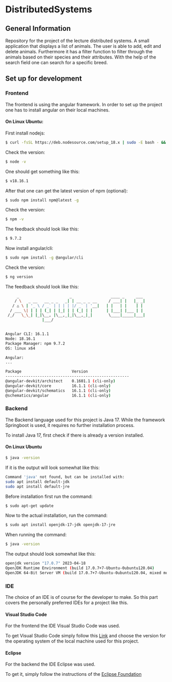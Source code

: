 # DistributedSystems

## General Information
 
Repository for the project of the lecture distributed systems. A small application that displays a list of animals. The user is able to add, edit and delete animals. Furthermore it has a filter function to filter through the animals based on their species and their attributes. With the help of the search field one can search for a specific breed. 


## Set up for development

### Frontend

The frontend is using the angular framework. In order to set up the project one has to install angular on their local machines. 

#### On Linux Ubuntu:

First install nodejs:

```bash 
$ curl -fsSL https://deb.nodesource.com/setup_18.x | sudo -E bash - && sudo apt-get install -y nodejs
```

Check the version: 

```bash
$ node -v
```

One should get something like this:

```bash
$ v18.16.1
```

After that one can get the latest version of npm (optional):

```bash
$ sudo npm install npm@latest -g
```
Check the version: 

```bash
$ npm -v
```

The feedback should look like this:

```bash
$ 9.7.2
```

 Now install angular/cli:

```bash
$ sudo npm install -g @angular/cli
```

Check the version: 

```bash
$ ng version
```

The feedback should look like this:

```bash
     _                      _                 ____ _     ___
    / \   _ __   __ _ _   _| | __ _ _ __     / ___| |   |_ _|
   / △ \ | '_ \ / _` | | | | |/ _` | '__|   | |   | |    | |
  / ___ \| | | | (_| | |_| | | (_| | |      | |___| |___ | |
 /_/   \_\_| |_|\__, |\__,_|_|\__,_|_|       \____|_____|___|
                |___/
    

Angular CLI: 16.1.1
Node: 18.16.1
Package Manager: npm 9.7.2
OS: linux x64

Angular: 
... 

Package                      Version
------------------------------------------------------
@angular-devkit/architect    0.1601.1 (cli-only)
@angular-devkit/core         16.1.1 (cli-only)
@angular-devkit/schematics   16.1.1 (cli-only)
@schematics/angular          16.1.1 (cli-only)

```

### Backend
The Backend language used for this project is Java 17. While the framework Springboot is used, it requires no further installation process.

To install Java 17, first check if there is already a version installed.

#### On Linux Ubuntu
```bash
$ java -version
```

If it is the output will look somewhat like this:

```bash
Command 'java' not found, but can be installed with:
sudo apt install default-jdk
sudo apt install default-jre
```
Before installation first run the command: 

```bash
$ sudo apt-get update
```

Now to the actual installation, run the command:

```bash
$ sudo apt install openjdk-17-jdk openjdk-17-jre
```
When running the command:

```bash
$ java -version
```
The output should look somewhat like this:

```bash
openjdk version "17.0.7" 2023-04-18
OpenJDK Runtime Environment (build 17.0.7+7-Ubuntu-0ubuntu120.04)
OpenJDK 64-Bit Server VM (build 17.0.7+7-Ubuntu-0ubuntu120.04, mixed mode, sharing)
```

### IDE
The choice of an IDE is of course for the developer to make. So this part covers the personally preferred IDEs for a project like this.

#### Visual Studio Code
 For the frontend the IDE Visual Studio Code was used.
 
 To get Visual Studio Code simply follow this [Link](https://code.visualstudio.com/Download) and choose the version for the operating system of the local machine used for this project.

#### Eclipse
For the backend the IDE Eclipse was used.

To get it, simply follow the instructions of the [Eclipse Foundation](https://www.eclipse.org/downloads/packages/installerhttps://www.eclipse.org/downloads/packages/installer)   